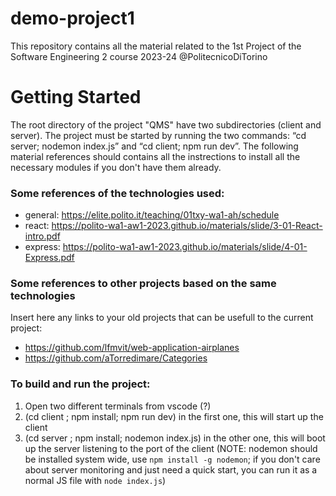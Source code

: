 # demo-project1
This repository contains all the material related to the 1st Project of the Software Engineering 2 course 2023-24 @PolitecnicoDiTorino


# Getting Started

The root directory of the project "QMS" have two subdirectories (client and server). 
The project must be started by running the two commands: “cd server; nodemon index.js” and “cd client; npm run dev”.
The following material references should contains all the instrections to install all the necessary modules if you don't have them already.


### Some references of the technologies used:
- general: https://elite.polito.it/teaching/01txy-wa1-ah/schedule
- react: https://polito-wa1-aw1-2023.github.io/materials/slide/3-01-React-intro.pdf
- express: https://polito-wa1-aw1-2023.github.io/materials/slide/4-01-Express.pdf


### Some references to other projects based on the same technologies

Insert here any links to your old projects that can be usefull to the current project:

- https://github.com/lfmvit/web-application-airplanes
- https://github.com/aTorredimare/Categories

### To build and run the project:

1) Open two different terminals from vscode (?)
2) (cd client ; npm install; npm run dev) in the first one, this will start up the client
3) (cd server ; npm install; nodemon index.js) in the other one, this will boot up the server listening to the port of the client (NOTE: nodemon should be installed system wide, use `npm install -g nodemon`; if you don't care about server monitoring and just need a quick start, you can run it as a normal JS file with `node index.js`)
